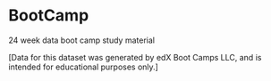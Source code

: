 # BootCamp
24 week data boot camp study material

[Data for this dataset was generated by edX Boot Camps LLC, and is intended for educational purposes only.]
